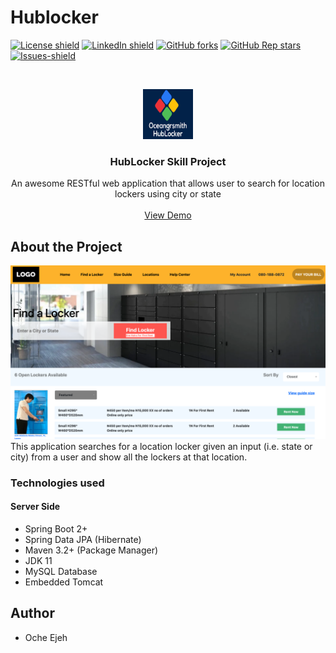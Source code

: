# Hublocker 
<!-- MARKDOWN LINKS & IMAGES (Project shields follow below links for detail)-->
<!-- https://img.shields.io https://www.markdownguide.org/basic-syntax/#reference-style-links -->
[![License shield](https://img.shields.io/github/license/goodnessemmanuel/hublocker?style=for-the-badge)](https://github.com/goodnessemmanuel/hublocker/blob/main/LICENSE) 
[![LinkedIn shield](https://img.shields.io/badge/linkedIn-0077B5?logo=linkedin&style=for-the-badge&logoColor=white)](https://www.linkedin.com/in/oche-ejeh-a53497177/) 
[![GitHub forks](https://img.shields.io/github/forks/goodnessemmanuel/hublocker?style=for-the-badge)](https://github.com/goodnessemmanuel/hublocker/network/members)
[![GitHub Rep stars](https://img.shields.io/github/stars/goodnessemmanuel/hublocker?logo=GitHub&style=for-the-badge)](https://github.com/goodnessemmanuel/hublocker/stargazers)
[![Issues-shield](https://img.shields.io/github/issues/goodnessemmanuel/hublocker?style=for-the-badge)](https://github.com/goodnessemmanuel/hublocker/issues)


<!-- PROJECT LOGO -->
<br />
<p align="center">
  <a href="https://github.com/othneildrew/Best-README-Template">
    <img src="images/oceangrsmith.png" alt="Logo" width="80" height="80">
  </a>

  <h3 align="center">HubLocker Skill Project</h3>

  <p align="center">
    An awesome RESTful web application that allows user to search for location lockers using city or state
    <br />
    <br />
    <a href="https://github.com/goodnessemmanuel/hublocker">View Demo</a>
  </p>
</p>

## About the Project
![Project Name Screen Shot](images/project_screenshot.png) 
This application searches for a location locker given an input (i.e. state or city) from a user and show all the lockers at that location.

### Technologies used
 #### Server Side
 * Spring Boot 2+
 * Spring Data JPA (Hibernate)
 * Maven 3.2+ (Package Manager)
 * JDK 11
 * MySQL Database
 * Embedded Tomcat

## Author
* Oche Ejeh
